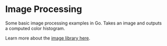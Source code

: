 # Image Processing

Some basic image processing examples in Go. Takes an image and outputs a computed color histogram.

Learn more about the [image library here](http://weekly.golang.org/pkg/image/).
